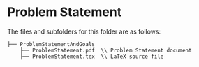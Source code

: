 # Problem Statement

The files and subfolders for this folder are as follows:

    ├── ProblemStatementAndGoals 
        ├── ProblemStatement.pdf  \\ Problem Statement document
        ├── ProblemStatement.tex  \\ LaTeX source file
